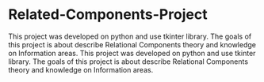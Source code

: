 # Related-Components-Project
This project was developed on python and use tkinter library. The goals of this project is about describe Relational Components theory and knowledge on Information areas. This project was developed on python and use tkinter library. The goals of this project is about describe Relational Components theory and knowledge on Information areas.
